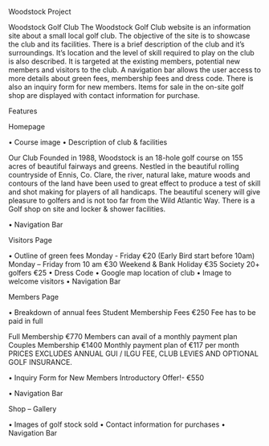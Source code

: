 Woodstock Project

Woodstock Golf Club
The Woodstock Golf Club website is an information site about a small local golf club. The objective of the site is to showcase the club and its facilities. 
There is a brief description of the club and it’s surroundings. It’s location and the level of skill required to play on the club is also described. It is targeted at the existing members, potential new members and visitors to the club.  A navigation bar allows the user access to more details about green fees, membership fees and dress code. There is also an inquiry form for new members.
Items for sale in the on-site golf shop are displayed with contact  information for purchase. 

Features

Homepage

•	Course image
•	Description of club & facilities

Our Club
Founded in 1988, Woodstock is an 18-hole golf course on 155 acres of beautiful fairways and greens. Nestled in the beautiful rolling countryside of Ennis, Co. Clare, the river, natural lake, mature woods  and contours of the land have been used to great effect to produce a test of skill and shot making for players of all handicaps.
The beautiful scenery will give pleasure to golfers and is not too far from the Wild Atlantic Way.
There is a Golf shop on site and locker & shower facilities.

•	Navigation Bar

Visitors Page

•	Outline of green fees
Monday - Friday  €20
(Early Bird start before 10am)
Monday – Friday from  10 am €30
Weekend & Bank Holiday  €35
Society 20+ golfers   €25
•	Dress Code
•	Google map location of club
•	Image to welcome visitors
•	Navigation Bar

Members Page

•	Breakdown of annual fees
Student Membership Fees €250
Fee has to be paid in full

Full Membership €770
Members can avail of a monthly payment plan
Couples Membership €1400
Monthly payment plan of €117 per month
PRICES EXCLUDES ANNUAL GUI / ILGU FEE, CLUB LEVIES AND OPTIONAL GOLF INSURANCE.

•	Inquiry Form for New Members
Introductory Offer!- €550

•	Navigation Bar

Shop – Gallery

•	Images of golf stock sold
•	Contact information for purchases
•	Navigation Bar


